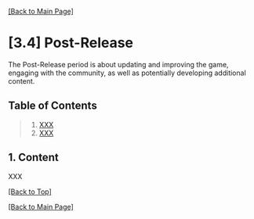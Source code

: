 [[Back to Main Page]](../README.md/#production-guide-for-solo-game-development)

<a name="post-release"></a>
# [3.4] Post-Release

The Post-Release period is about updating and improving the game, engaging with the community, as well as potentially developing additional content.

<a name="toc"></a>
## Table of Contents

> 1. [XXX](#xxx)
> 2. [XXX](#xxx)

<a name="content"></a>
## 1. Content

XXX

[[Back to Top]](#post-release)

[[Back to Main Page]](../README.md/#production-guide-for-solo-game-development)